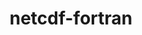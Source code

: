 ---
title: "netcdf-fortran"
layout: cache
categories: [package, develop-2024-05-05]
meta: {"versions": ["4.6.1"], "compilers": ["gcc@=11.4.0", "gcc@=7.3.1"], "oss": ["amzn2", "ubuntu22.04"], "platforms": ["linux"], "targets": ["x86_64_v3"], "stacks": ["aws-isc", "e4s", "root"], "num_specs": 2, "num_specs_by_stack": {"root": 2, "aws-isc": 1, "e4s": 1}}
spec_details: [{"hash": "2dbgdnrn6thqyyvim3gsuponrs52jv4z", "compiler": "gcc@=7.3.1", "versions": ["4.6.1"], "os": "amzn2", "platform": "linux", "target": "x86_64_v3", "variants": ["build_system=autotools", "~doc", "+pic", "+shared"], "stacks": ["root", "aws-isc"], "size": "-", "tarball": "https://binaries.spack.io/releases/develop-2024-05-05/build_cache/linux-amzn2-x86_64_v3/gcc-7.3.1/netcdf-fortran-4.6.1/linux-amzn2-x86_64_v3-gcc-7.3.1-netcdf-fortran-4.6.1-2dbgdnrn6thqyyvim3gsuponrs52jv4z.spack"}, {"hash": "2pqzsrnhiu3s3weorcrhvky635xzfxeu", "compiler": "gcc@=11.4.0", "versions": ["4.6.1"], "os": "ubuntu22.04", "platform": "linux", "target": "x86_64_v3", "variants": ["build_system=autotools", "~doc", "+pic", "+shared"], "stacks": ["e4s", "root"], "size": "-", "tarball": "https://binaries.spack.io/releases/develop-2024-05-05/build_cache/linux-ubuntu22.04-x86_64_v3/gcc-11.4.0/netcdf-fortran-4.6.1/linux-ubuntu22.04-x86_64_v3-gcc-11.4.0-netcdf-fortran-4.6.1-2pqzsrnhiu3s3weorcrhvky635xzfxeu.spack"}]
---